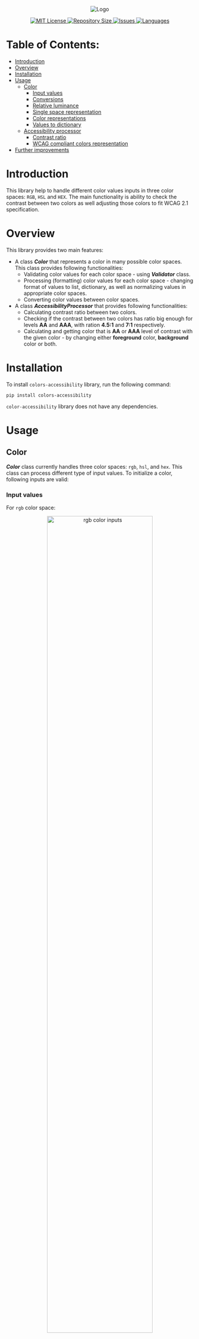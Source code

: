 <p align="center">
  <img src="colors_accessibility/static/colors_accessibility_logo.svg" alt="Logo" />
</p>

<p align="center">
  <a href="/LICENSE">
    <img src="https://img.shields.io/github/license/phryniewicz/colors-accessibility" alt="MIT License" />
  </a>
  <a href="/SIZE">
    <img src="https://img.shields.io/github/repo-size/phryniewicz/colors-accessibility" alt="Repository Size" />
  </a>
  <a href="/ISSUES">
    <img src="https://img.shields.io/bitbucket/issues/phryniewicz/colors-accessibility" alt="Issues" />
  </a>
  <a href="/LANGUAGES">
    <img src="https://img.shields.io/github/languages/count/phryniewicz/colors-accessibility" alt="Languages" />
  </a>
</p>

# Table of Contents:
<a name="table-of-contents"></a>

* [Introduction](#introduction)
* [Overview](#overview)
* [Installation](#installation)
* [Usage](#usage)
  * [Color](#color)
    * [Input values](#input-values)
    * [Conversions](#conversions)
    * [Relative luminance](#relative-luminance)
    * [Single space representation](#single-space-representation)
    * [Color representations](#color-representations)
    * [Values to dictionary](#values-to-dictionary)
  * [Accessibility processor](#accessibility-processor)
    * [Contrast ratio](#contrast-ratio)
    * [WCAG compliant colors representation](#wcag-compliant-colors-representation)
* [Further improvements](#further-improvements)




# Introduction
<a name="introduction"></a>
This library help to handle different color values inputs in three color spaces: `RGB`, `HSL` and `HEX`.
The main functionality is ability to check the contrast between two colors as well adjusting those colors to fit 
WCAG 2.1 specification.

# Overview
<a name="overview"></a>

This library provides two main features:
* A class ***Color*** that represents a color in many 
possible color spaces. This class provides following functionalities:
  * Validating color values for each color space - using ***Validator*** class.
  * Processing (formatting) color values for each color space - changing format of values to list, dictionary, as well
  as normalizing values in appropriate color spaces.
  * Converting color values between color spaces.
* A class ***AccessibilityProcessor*** that provides following
functionalities:
  * Calculating contrast ratio between two colors.
  * Checking if the contrast between two colors has ratio big enough for levels **AA** and **AAA**, 
  with ration **4.5:1** and **7:1** respectively. 
  * Calculating and getting color that is **AA** or **AAA** level of contrast with the given color - by changing 
  either **foreground** color, **background** color or both.


# Installation
<a name="installation"></a>
To install `colors-accessibility` library, run the following command:
```
pip install colors-accessibility
```
`color-accessibility` library does not have any dependencies.

# Usage
<a name="usage"></a>

## Color
<a name="color"></a>

***Color*** class currently handles three color spaces: `rgb`, `hsl`, and `hex`.
This class can process different type of input values. To initialize a color, following inputs are valid:

### Input values
<a name="input-values"></a>

For `rgb` color space:
<div align="center">
  <img src="colors_accessibility/static/rgb_representations.svg" alt="rgb color inputs" width=75%/>
</div>
<details>
<summary>Code</summary>

```
from colors_accessibility import Color


# All representations below are valid and will be processed correctly.
valid_rgb_representations = [
 [100, 20, 50], ['100', 20, 50], ['100', '20', '50'], {'red': 200, 'green': 20, 'blue': 50},
 {'r': '50', 'g': 0.2, 'b': 100}
]

colors = [
  Color('rgb', representation) for representation in valid_rgb_representations
]
```
</details>  

For `hex` color space:
<div align="center">
  <img src="colors_accessibility/static/hex_representations.svg" alt="hex color inputs" width=75%/>
</div>
<details>
<summary>Code</summary>

```
from colors_accessibility import Color


# All representations below are valid and will be processed correctly.
valid_hex_representations = [
 '1ad', '#1ad', '1ac4bb', '#1ac4bb', ['1ad'], ['#11aabb'],
  {'hex': '1ac4ba'}
]

colors = [
  Color('hex', representation) for representation in valid_hex_representations
]
```
</details>

For `hsl` color space:
<div align="center">
  <img src="colors_accessibility/static/hsl_representations.svg" alt="hsl color inputs" width=75%/>
</div>
<details>
<summary>Code</summary>

```
from colors_accessibility import Color


# All representations below are valid and will be processed correctly.
valid_hsl_representations = [
 [120, 0.1, 0.2], ['120', 20, 0.1], ['120', '20', '0.1'],
 {'hue': '0.89', 'saturation': 20, 'lightness': '0.1'}
]

colors = [
  Color('hsl', representation) for representation in valid_hsl_representations
]
```
</details>

### Conversions
<a name="Conversions"></a>

`Color` class provides functionality of converting between `rgb`, `hsl` and `hex` color spaces.
We can both calculate color values in different color space an

<div align="center">
  <img src="colors_accessibility/static/color_conversions.svg" alt="color conversions" width=75%/>
</div>
<details>
<summary>Code</summary>

```
from colors_accessibility import Color


color = Color('rgb', {'red': 170, 'green': 0.23, 'blue': 0})
print(color)

# Calculate coordinates in different color spaces:

hex_color_values = color.to_hex()
print(hex_color_values)

hsl_color_values = color.to_hsl()
print(hsl_color_values)

# Set color to different color space:
color.set_to('hex')
print(color)
```
</details>

### Relative luminance
<a name="relative-luminance"></a>
We also have an ability to calculate [relative luminance](https://en.wikipedia.org/wiki/Relative_luminance) of a color.

<div align="center">
  <img src="colors_accessibility/static/relative_luminance.svg" alt="relative luminance" width=75%/>
</div>
<details>
<summary>Code</summary>

```
from colors_accessibility import Color


color = Color('rgb', {'red': 170, 'green': 0.23, 'blue': 0})

relative_luminance = color.relative_luminance()
print(relative_luminance)
```
</details>

### Single space representation
<a name="single-space-representation"></a>
We can get color representations for the specified color. We can choose from: `rgb`, `hsl`, `hex` and `all`. With `all`
we get representation for all three color spaces.

<div align="center">
  <img src="colors_accessibility/static/get_single_space_representation.svg" alt="get single space representation" width=75%/>
</div>
<details>
<summary>Code</summary>

```
from colors_accessibility import Color


color = Color('rgb', [120, 53, 89])
print(color)

representation = color.get_representations('hex')
print(representation
```
</details>

### Color representations
<a name="color-representations"></a>
Here we get the representations for all three spaces.

<div align="center">
  <img src="colors_accessibility/static/get_color_representations.svg" alt="get color representations" width=75%/>
</div>
<details>
<summary>Code</summary>

```
from colors_accessibility import Color


color = Color('rgb', [120, 53, 89])
print(color)

representation = color.get_representations('all')

print(representation.rgb)
print(representation.hex)
print(representation.hsl)
```
</details>

### Values to dictionary
<a name="values-to-dictionary"></a>
We can format the color representation to a dictionary.

<div align="center">
  <img src="colors_accessibility/static/to_dictionary.svg" alt="values to dictionary" width=75%/>
</div>
<details>
<summary>Code</summary>

```
from colors_accessibility import Color


color = Color('rgb', [120, 50, 0.3])
print(color.color_values)

values_dictionary_representations = color.to_dict()
print(values_dictionary_representations)
```
</details>

## Accessibility processor
<a name="accessibility-processor"></a>

### Contrast ratio
<a name="contrast-ratio"></a>
We can calculate contrast ratio of a color.

<div align="center">
  <img src="colors_accessibility/static/accessibility_processor_contrast.svg" alt="contrast ratio" width=75%/>
</div>
<details>
<summary>Code</summary>

```
from colors_accessibility import Color


rgb_color = Color('rgb', [120, 53, 89])
hex_color = Color('hex', '#783957')

processor = AccessibilityProcessor(rgb_color, hex_color)
print(processor)

rgb_luminance, hex_luminance = processor.get_luminance_values(
  processor.foreground_color,
  processor.background_color
)
print(rgb_luminance)
print(hex_luminance)

constrast = processor.calculate_contrast(rgb_luminance, hex_luminance)
print(contrast)
```
</details>

### WCAG compliant colors representation
<a name="wcag-compliant-colors-representation"></a>
We can get the WCAG compliant colors representation - we get them by tweaking HSL color values till contrast between the
two input colors are on adequate levels.

<div align="center">
  <img src="colors_accessibility/static/wcag_compliant_representation.svg" alt="wcag compliant representation" width=75%/>
</div>
<details>
<summary>Code</summary>

```
from colors_accessibility import AccessibilityProcessor, Color
from pprint import pprint


rgb_color = Color('rgb', [120, 198, 73])
hex_color = Color('hex', '#783957')

processor = AccessibilityProcessor(rgb_color, hex_color)
wcag_compliant_colors = processor.get_all_wcag_compliant_color()
pprint(wcag_compliant_colors.get('lightness').get('background'))
```
</details>

# Further improvements
<a name="further-improvements"></a>
Here are some of the planned further improvements:

- [ ] Add ability to get color representations for more color spaces
- [ ] Refactor the code
- [ ] Add methods to print color representations
- [ ] Add methods for easier getting well formatted color representations
- [ ] Add more tests to increase the coverage